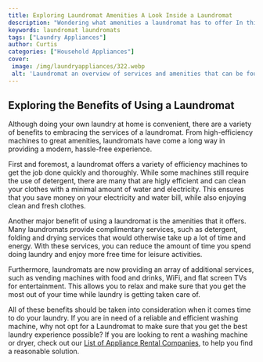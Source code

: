 ```yaml
---
title: Exploring Laundromat Amenities A Look Inside a Laundromat
description: "Wondering what amenities a laundromat has to offer In this post we take a look inside one to discover the range of options for taking care of your laundry needs"
keywords: laundromat laundromats
tags: ["Laundry Appliances"]
author: Curtis
categories: ["Household Appliances"]
cover: 
 image: /img/laundryappliances/322.webp
 alt: 'Laundromat an overview of services and amenities that can be found in a laundromat'
---
```

## Exploring the Benefits of Using a Laundromat

Although doing your own laundry at home is convenient, there are a variety of benefits to embracing the services of a laundromat. From high-efficiency machines to great amenities, laundromats have come a long way in providing a modern, hassle-free experience. 

First and foremost, a laundromat offers a variety of efficiency machines to get the job done quickly and thoroughly. While some machines still require the use of detergent, there are many that are higly efficient and can clean your clothes with a minimal amount of water and electricity. This ensures that you save money on your electricity and water bill, while also enjoying clean and fresh clothes. 

Another major benefit of using a laundromat is the amenities that it offers. Many laundromats provide complimentary services, such as detergent, folding and drying services that would otherwise take up a lot of time and energy. With these services, you can reduce the amount of time you spend doing laundry and enjoy more free time for leisure activities. 

Furthermore, laundromats are now providing an array of additional services, such as vending machines with food and drinks, WiFi, and flat screen TVs for entertainment. This allows you to relax and make sure that you get the most out of your time while laundry is getting taken care of. 

All of these benefits should be taken into consideration when it comes time to do your laundry. If you are in need of a reliable and efficient washing machine, why not opt for a Laundromat to make sure that you get the best laundry experience possible? If you are looking to rent a washing machine or dryer, check out our [List of Appliance Rental Companies](./pages/appliance-rental), to help you find a reasonable solution.
